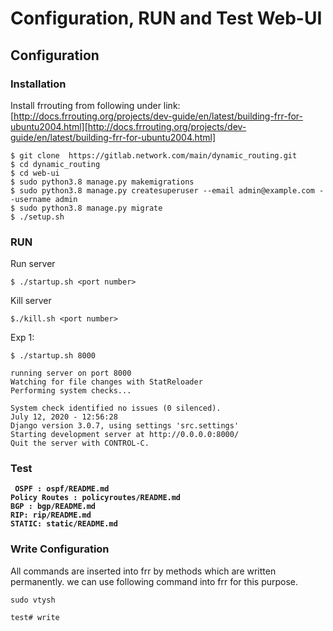 
# Configuration, RUN and Test Web-UI

## Configuration
### Installation

Install frrouting from following under link:\
[http://docs.frrouting.org/projects/dev-guide/en/latest/building-frr-for-ubuntu2004.html][http://docs.frrouting.org/projects/dev-guide/en/latest/building-frr-for-ubuntu2004.html]
```
$ git clone  https://gitlab.network.com/main/dynamic_routing.git
$ cd dynamic_routing
$ cd web-ui
$ sudo python3.8 manage.py makemigrations
$ sudo python3.8 manage.py createsuperuser --email admin@example.com --username admin
$ sudo python3.8 manage.py migrate
$ ./setup.sh
```
### RUN
Run server

```
$ ./startup.sh <port number>
```

Kill server

```
$./kill.sh <port number>
```
Exp 1:

```
$ ./startup.sh 8000

running server on port 8000
Watching for file changes with StatReloader
Performing system checks...

System check identified no issues (0 silenced).
July 12, 2020 - 12:56:28
Django version 3.0.7, using settings 'src.settings'
Starting development server at http://0.0.0.0:8000/
Quit the server with CONTROL-C.

```
### Test
****` OSPF : ospf/README.md`**** \
****`Policy Routes : policyroutes/README.md`**** \
****`BGP : bgp/README.md`****\
****`RIP: rip/README.md`****\
****`STATIC: static/README.md`****
### Write Configuration
All commands are inserted into frr by methods which are written permanently. we can use following command into frr for this purpose.
```
sudo vtysh

test# write
``` 
[http://docs.frrouting.org/projects/dev-guide/en/latest/building-frr-for-ubuntu2004.html]: http://docs.frrouting.org/projects/dev-guide/en/latest/building-frr-for-ubuntu2004.html
